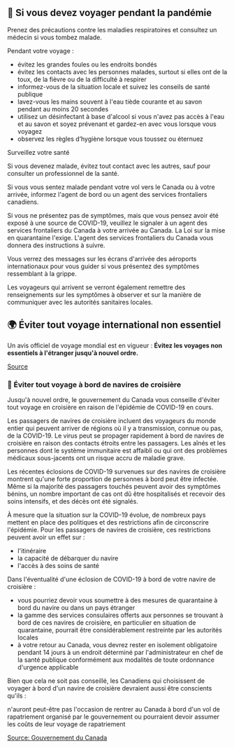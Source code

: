 ## 🛫 Si vous devez voyager pendant la pandémie

Prenez des précautions contre les maladies respiratoires et consultez un médecin si vous tombez malade.

Pendant votre voyage :

- évitez les grandes foules ou les endroits bondés
- évitez les contacts avec les personnes malades, surtout si elles ont de la toux, de la fièvre ou de la difficulté à respirer
- informez-vous de la situation locale et suivez les conseils de santé publique
- lavez-vous les mains souvent à l'eau tiède courante et au savon pendant au moins 20 secondes
- utilisez un désinfectant à base d'alcool si vous n'avez pas accès à l'eau et au savon et soyez prévenant et gardez-en avec vous lorsque vous voyagez
- observez les règles d’hygiène lorsque vous toussez ou éternuez 

Surveillez votre santé

Si vous devenez malade, évitez tout contact avec les autres, sauf pour consulter un professionnel de la santé.

Si vous vous sentez malade pendant votre vol vers le Canada ou à votre arrivée, informez l'agent de bord ou un agent des services frontaliers canadiens.

Si vous ne présentez pas de symptômes, mais que vous pensez avoir été exposé à une source de COVID-19, veuillez le signaler à un agent des services frontaliers du Canada à votre arrivée au Canada. La Loi sur la mise en quarantaine l'exige. L'agent des services frontaliers du Canada vous donnera des instructions à suivre.

Vous verrez des messages sur les écrans d'arrivée des aéroports internationaux pour vous guider si vous présentez des symptômes ressemblant à la grippe.

Les voyageurs qui arrivent se verront également remettre des renseignements sur les symptômes à observer et sur la manière de communiquer avec les autorités sanitaires locales.

## 🌍 Éviter tout voyage international non essentiel

Un avis officiel de voyage mondial est en vigueur : **Évitez les voyages non essentiels à l'étranger jusqu'à nouvel ordre.**

[Source](https://www.canada.ca/en/public-health/services/diseases/2019-novel-coronavirus-infection/latest-travel-health-advice.html)

### 🚢 Éviter tout voyage à bord de navires de croisière

Jusqu'à nouvel ordre, le gouvernement du Canada vous conseille d'éviter tout voyage en croisière en raison de l'épidémie de COVID-19 en cours.

Les passagers de navires de croisière incluent des voyageurs du monde entier qui peuvent arriver de régions où il y a transmission, connue ou pas, de la COVID-19. Le virus peut se propager rapidement à bord de navires de croisière en raison des contacts étroits entre les passagers. Les aînés et les personnes dont le système immunitaire est affaibli ou qui ont des problèmes médicaux sous-jacents ont un risque accru de maladie grave.

Les récentes éclosions de COVID-19 survenues sur des navires de croisière montrent qu'une forte proportion de personnes à bord peut être infectée. Même si la majorité des passagers touchés peuvent avoir des symptômes bénins, un nombre important de cas ont dû être hospitalisés et recevoir des soins intensifs, et des décès ont été signalés.

À mesure que la situation sur la COVID-19 évolue, de nombreux pays mettent en place des politiques et des restrictions afin de circonscrire l'épidémie. Pour les passagers de navires de croisière, ces restrictions peuvent avoir un effet sur :

- l'itinéraire
- la capacité de débarquer du navire
- l'accès à des soins de santé

Dans l'éventualité d'une éclosion de COVID-19 à bord de votre navire de croisière :

- vous pourriez devoir vous soumettre à des mesures de quarantaine à bord du navire ou dans un pays étranger
- la gamme des services consulaires offerts aux personnes se trouvant à bord de ces navires de croisière, en particulier en situation de quarantaine, pourrait être considérablement restreinte par les autorités locales
- à votre retour au Canada, vous devrez rester en isolement obligatoire pendant 14 jours à un endroit déterminé par l'administrateur en chef de la santé publique conformément aux modalités de toute ordonnance d'urgence applicable

Bien que cela ne soit pas conseillé, les Canadiens qui choisissent de voyager à bord d'un navire de croisière devraient aussi être conscients qu'ils :

n'auront peut-être pas l'occasion de rentrer au Canada à bord d'un vol de rapatriement organisé par le gouvernement ou
pourraient devoir assumer les coûts de leur voyage de rapatriement

[Source: Gouvernement du Canada](https://www.canada.ca/fr/sante-publique/services/maladies/2019-nouveau-coronavirus/derniers-conseils-sante-voyageurs.html)
